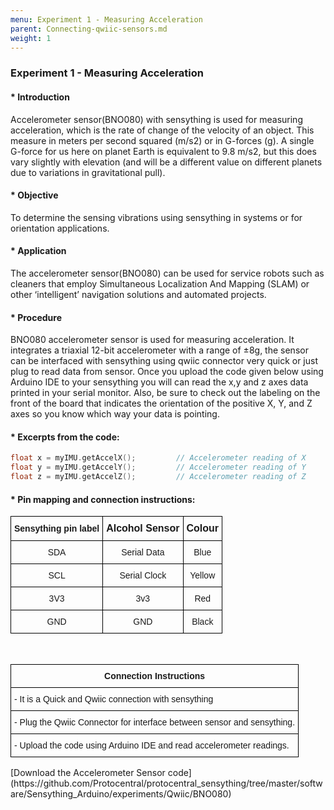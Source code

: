 ```yaml
---
menu: Experiment 1 - Measuring Acceleration
parent: Connecting-qwiic-sensors.md
weight: 1
---
```

### Experiment 1 - Measuring Acceleration

#### * Introduction
Accelerometer sensor(BNO080) with sensything is used for measuring acceleration, which is the rate of change of the velocity of an object. This measure in meters per second squared (m/s2) or in G-forces (g). A single G-force for us here on planet Earth is equivalent to 9.8 m/s2, but this does vary slightly with elevation (and will be a different value on different planets due to variations in gravitational pull). 

#### * Objective
To determine the sensing vibrations using sensything in systems or for orientation applications.

#### * Application
The accelerometer sensor(BNO080) can be used for service robots such as cleaners that employ Simultaneous Localization And Mapping (SLAM) or other ‘intelligent’ navigation solutions and automated projects.

#### * Procedure
BNO080 accelerometer sensor is used for measuring acceleration. It integrates a triaxial 12-bit accelerometer with a range of ±8g, the sensor can be interfaced with sensything using qwiic connector very quick or just plug to read data from sensor. Once you upload the code given below using Arduino IDE to your sensything you will can read the x,y and z axes data printed in your serial monitor. Also, be sure to check out the labeling on the front of the board that indicates the orientation of the positive X, Y, and Z axes so you know which way your data is pointing.

#### * Excerpts from the code:

```c
float x = myIMU.getAccelX();         // Accelerometer reading of X
float y = myIMU.getAccelY();         // Accelerometer reading of Y
float z = myIMU.getAccelZ();         // Accelerometer reading of Z
```

#### * Pin mapping and connection instructions:

<style type="text/css">
.tg  {border-collapse:collapse;border-spacing:0;}
.tg td{font-family:Arial, sans-serif;font-size:14px;padding:10px 5px;border-style:solid;border-width:1px;overflow:hidden;word-break:normal;border-color:black;}
.tg th{font-family:Arial, sans-serif;font-size:14px;font-weight:normal;padding:10px 5px;border-style:solid;border-width:1px;overflow:hidden;word-break:normal;border-color:black;}
.tg .tg-baqh{text-align:center;vertical-align:top}
.tg .tg-s268{text-align:left}
.tg .tg-nk0m{font-size:16px;font-family:Tahoma, Geneva, sans-serif !important;;text-align:left;vertical-align:top}
</style>
<table class="tg">
  <tr>
    <th class="tg-s268"><span style="font-weight:600">Sensything pin label</span></th>
    <th class="tg-nk0m"><span style="font-weight:600">Alcohol Sensor</span></th>
    <th class="tg-nk0m"><span style="font-weight:600">Colour</span></th>
  </tr>
  <tr>
    <td class="tg-baqh">SDA</td>
    <td class="tg-baqh">Serial Data</td>
    <td class="tg-baqh">Blue</td>
  </tr>
  <tr>
    <td class="tg-baqh">SCL</td>
    <td class="tg-baqh">Serial Clock</td>
    <td class="tg-baqh">Yellow</td>
  </tr>
  <tr>
    <td class="tg-baqh">3V3</td>
    <td class="tg-baqh">3v3</td>
    <td class="tg-baqh">Red</td>
  </tr>
  <tr>
    <td class="tg-baqh">GND</td>
    <td class="tg-baqh">GND</td>
    <td class="tg-baqh">Black</td>
  </tr>
</table> 

&ensp;

<style type="text/css">
.tg  {border-collapse:collapse;border-spacing:0;}
.tg td{font-family:Arial, sans-serif;font-size:14px;padding:10px 5px;border-style:solid;border-width:1px;overflow:hidden;word-break:normal;border-color:black;}
.tg th{font-family:Arial, sans-serif;font-size:14px;font-weight:normal;padding:10px 5px;border-style:solid;border-width:1px;overflow:hidden;word-break:normal;border-color:black;}
.tg .tg-u8t5{font-family:Tahoma, Geneva, sans-serif !important;;text-align:center}
.tg .tg-0lax{text-align:left;vertical-align:top}
</style>
<table class="tg">
  <tr>
    <th class="tg-u8t5"><span style="font-weight:bold">Connection Instructions</span></th>
  </tr>
  <tr>
    <td class="tg-0lax">- It is a Quick and Qwiic connection with sensything</td>
  </tr>
  <tr>
    <td class="tg-0lax">- Plug the Qwiic Connector for interface between sensor and sensything.</td>
  </tr>
     <tr>
    <td class="tg-0lax">- Upload the code using Arduino IDE and read accelerometer readings.</td>
  </tr>
</table>
[Download the Accelerometer Sensor code](https://github.com/Protocentral/protocentral_sensything/tree/master/software/Sensything_Arduino/experiments/Qwiic/BNO080)
